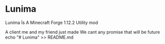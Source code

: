 # Lunima

Lunima İs A Minecraft Forge 1.12.2 Utility mod

A client me and my friend just made
We cant any promise that will be future echo "# Lunima" >> README.md
